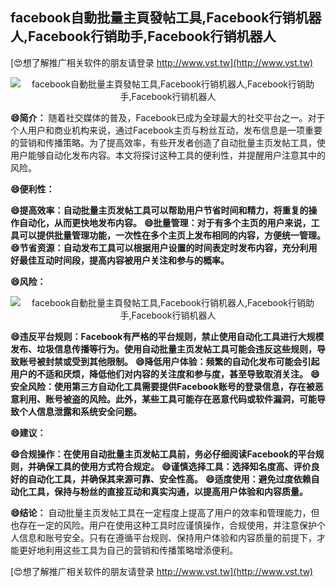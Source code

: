 ## **facebook自動批量主頁發帖工具,Facebook行销机器人,Facebook行销助手,Facebook行销机器人**

[😍想了解推广相关软件的朋友请登录 http://www.vst.tw](http://www.vst.tw)

 <center><img src="https://vst.tw/MP4/tuiguang/png/7.png" alt="facebook自動批量主頁發帖工具,Facebook行销机器人,Facebook行销助手,Facebook行销机器人"></center>

**😄简介：**
随着社交媒体的普及，Facebook已成为全球最大的社交平台之一。对于个人用户和商业机构来说，通过Facebook主页与粉丝互动，发布信息是一项重要的营销和传播策略。为了提高效率，有些开发者创造了自动批量主页发帖工具，使用户能够自动化发布内容。本文将探讨这种工具的便利性，并提醒用户注意其中的风险。

**😄便利性：**

**😄提高效率：自动批量主页发帖工具可以帮助用户节省时间和精力，将重复的操作自动化，从而更快地发布内容。**
**😄批量管理：对于有多个主页的用户来说，工具可以提供批量管理功能，一次性在多个主页上发布相同的内容，方便统一管理。**
**😄节省资源：自动发布工具可以根据用户设置的时间表定时发布内容，充分利用好最佳互动时间段，提高内容被用户关注和参与的概率。**

**😄风险：**

 <center><img src="https://vst.tw/MP4/tuiguang/png/8.png" alt="facebook自動批量主頁發帖工具,Facebook行销机器人,Facebook行销助手,Facebook行销机器人"></center>

**😄违反平台规则：Facebook有严格的平台规则，禁止使用自动化工具进行大规模发布、垃圾信息传播等行为。使用自动批量主页发帖工具可能会违反这些规则，导致账号被封禁或受到其他限制。**
**😄降低用户体验：频繁的自动化发布可能会引起用户的不适和厌烦，降低他们对内容的关注度和参与度，甚至导致取消关注。**
**😄安全风险：使用第三方自动化工具需要提供Facebook账号的登录信息，存在被恶意利用、账号被盗的风险。此外，某些工具可能存在恶意代码或软件漏洞，可能导致个人信息泄露和系统安全问题。**

**😄建议：**

**😄合规操作：在使用自动批量主页发帖工具前，务必仔细阅读Facebook的平台规则，并确保工具的使用方式符合规定。**
**😄谨慎选择工具：选择知名度高、评价良好的自动化工具，并确保其来源可靠、安全性高。**
**😄适度使用：避免过度依赖自动化工具，保持与粉丝的直接互动和真实沟通，以提高用户体验和内容质量。**

**😄结论：**
自动批量主页发帖工具在一定程度上提高了用户的效率和管理能力，但也存在一定的风险。用户在使用这种工具时应谨慎操作，合规使用，并注意保护个人信息和账号安全。只有在遵循平台规则、保持用户体验和内容质量的前提下，才能更好地利用这些工具为自己的营销和传播策略增添便利。

[😍想了解推广相关软件的朋友请登录 http://www.vst.tw](http://www.vst.tw)



